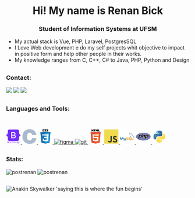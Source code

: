 <h1 align="center">Hi! My name is Renan Bick</h1>
<h3 align="center">Student of Information Systems at UFSM</h3>

<ul>
  <li>My actual stack is Vue, PHP, Laravel, PostgresSQL</li>
  <li>I Love Web development e do my self projects whit objective to impact in positive form and help other people in their works.</li>
  <li>My knowledge ranges from C, C++, C# to Java, PHP, Python and Design</li>
</ul>

##

<h3 align="left">Contact:</h3>
<p align="left">
  <div>
    <a href="https://instagram.com/bickrenan" target="_blank"><img src="https://img.shields.io/badge/-Instagram-%23E4405F?style=for-the-badge&logo=instagram&logoColor=white" target="_blank"></a>
    <a href = "mailto:renanbickdev@gmail.com"><img src="https://img.shields.io/badge/Gmail-D14836?style=for-the-badge&logo=gmail&logoColor=white" target="_blank"></a>
    <a href="https://www.linkedin.com/in/renan-vinicius-nikodem-bick/" target="_blank"><img src="https://img.shields.io/badge/-LinkedIn-%230077B5?style=for-the-badge&logo=linkedin&logoColor=white" target="_blank"></a>   
  </div>
</p>


##
  
<h3 align="left">Languages and Tools:</h3>
<div style="display: inline_block"><br>
<p align="left"> 
  <a href="https://getbootstrap.com" target="_blank" rel="noreferrer"> <img src="https://raw.githubusercontent.com/devicons/devicon/master/icons/bootstrap/bootstrap-plain-wordmark.svg" alt="bootstrap" width="40" height="40"/> </a>
  <a href="https://www.cprogramming.com/" target="_blank" rel="noreferrer"> <img src="https://raw.githubusercontent.com/devicons/devicon/master/icons/c/c-original.svg" alt="c" width="40" height="40"/> </a>
  <a href="https://www.w3schools.com/css/" target="_blank" rel="noreferrer"> <img src="https://raw.githubusercontent.com/devicons/devicon/master/icons/css3/css3-original-wordmark.svg" alt="css3" width="40" height="40"/> </a>
  <a href="https://www.figma.com/" target="_blank" rel="noreferrer"> <img src="https://www.vectorlogo.zone/logos/figma/figma-icon.svg" alt="figma" width="40" height="40"/> </a>
  <a href="https://git-scm.com/" target="_blank" rel="noreferrer"> <img src="https://www.vectorlogo.zone/logos/git-scm/git-scm-icon.svg" alt="git" width="40" height="40"/> </a> 
  <a href="https://www.w3.org/html/" target="_blank" rel="noreferrer"> <img src="https://raw.githubusercontent.com/devicons/devicon/master/icons/html5/html5-original-wordmark.svg" alt="html5" width="40" height="40"/> </a>
  <a href="https://developer.mozilla.org/en-US/docs/Web/JavaScript" target="_blank" rel="noreferrer"> <img src="https://raw.githubusercontent.com/devicons/devicon/master/icons/javascript/javascript-original.svg" alt="javascript" width="40" height="40"/> </a>
  <a href="https://www.mysql.com/" target="_blank" rel="noreferrer"> <img src="https://raw.githubusercontent.com/devicons/devicon/master/icons/mysql/mysql-original-wordmark.svg" alt="mysql" width="40" height="40"/> </a>
  <a href="https://www.php.net" target="_blank" rel="noreferrer"> <img src="https://raw.githubusercontent.com/devicons/devicon/master/icons/php/php-original.svg" alt="php" width="40" height="40"/> </a> 
  <a href="https://www.python.org" target="_blank" rel="noreferrer"> <img src="https://raw.githubusercontent.com/devicons/devicon/master/icons/python/python-original.svg" alt="python" width="40" height="40"/> </a> </p>


##
  
<h3 align="left">Stats:</h3>
<p align="left">
  <img width="300em" src="https://github-readme-stats.vercel.app/api/top-langs?username=postrenan&show_icons=true&locale=en&layout=compact" alt="postrenan" />
  <img width="400em" src="https://github-readme-stats.vercel.app/api?username=postrenan&show_icons=true&locale=en" alt="postrenan" />
</p>

##

<div style="display: inline_block">
  <img width="200em" height="200em" alt="Anakin Skywalker 'saying this is where the fun begins'" src="https://c.tenor.com/ku-YBrMe4gYAAAAC/anakin-this-is-where-the-fun-begins.gif">
</div>
